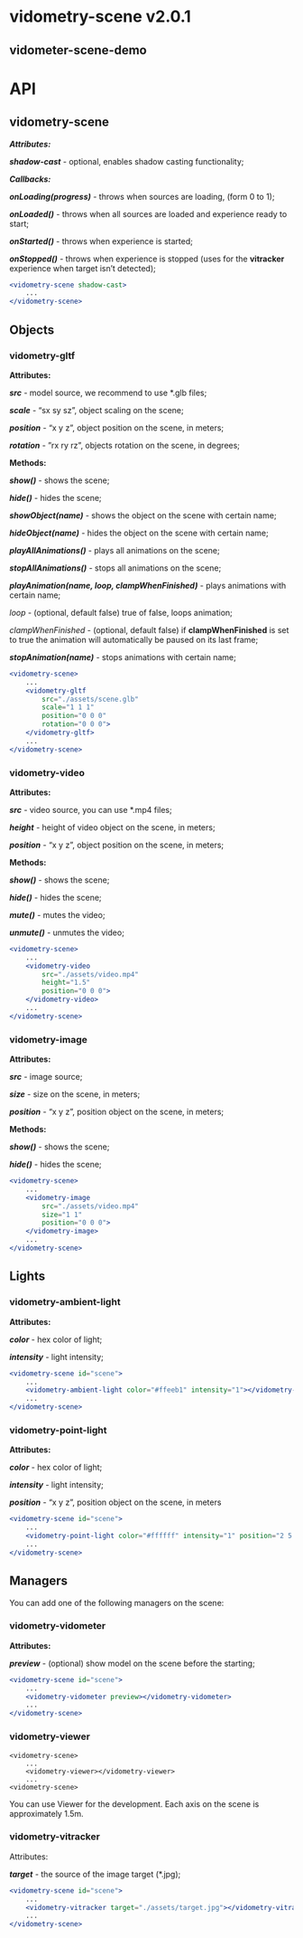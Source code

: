 # vidometry-scene v2.0.1

## vidometer-scene-demo

# API

## vidometry-scene

***Attributes:***

***shadow-cast*** - optional, enables shadow casting functionality;

***Callbacks:***

***onLoading(progress)*** - throws when sources are loading, (form 0 to 1);

***onLoaded()*** - throws when all sources are loaded and experience ready to start;

***onStarted()*** - throws when experience is started;

***onStopped()*** - throws when experience is stopped (uses for the **vitracker** experience when target isn’t detected);

```jsx
<vidometry-scene shadow-cast>
	...
</vidometry-scene>
```

## Objects

### vidometry-gltf

**Attributes:**

***src*** - model source, we recommend to use *.glb files;

***scale*** - “sx sy sz”, object scaling on the scene;

***position*** - “x y z”, object position on the scene, in meters;

***rotation*** - ”rx ry rz”, objects rotation on the scene, in degrees;

**Methods:**

***show()*** - shows the scene;

***hide()*** - hides the scene;

***showObject(name)*** - shows the object on the scene with certain name; 

***hideObject(name)*** - hides the object on the scene with certain name;

***playAllAnimations()*** - plays all animations on the scene;

***stopAllAnimations()*** - stops all animations on the scene;

***playAnimation(name, loop, clampWhenFinished)*** - plays animations with certain name;

*loop* - (optional, default false) true of false, loops animation;

*clampWhenFinished* - (optional, default false) if **clampWhenFinished** is set to true the animation will automatically be paused on its last frame;

***stopAnimation(name)*** - stops animations with certain name;

```jsx
<vidometry-scene>
	...
	<vidometry-gltf 
		src="./assets/scene.glb" 
		scale="1 1 1"
		position="0 0 0"
		rotation="0 0 0">
	</vidometry-gltf>
	...
</vidometry-scene>
```

### vidometry-video

**Attributes:**

***src*** - video source, you can use *.mp4 files;

***height*** - height of video object on the scene, in meters;

***position*** - “x y z”, object position on the scene, in meters;

**Methods:**

***show()*** - shows the scene;

***hide()*** - hides the scene;

***mute()*** - mutes the video;

***unmute()*** - unmutes the video;

```jsx
<vidometry-scene>
	...
	<vidometry-video 
		src="./assets/video.mp4" 
		height="1.5"
		position="0 0 0">
	</vidometry-video>
	...
</vidometry-scene>
```

### vidometry-image

**Attributes:**

***src*** - image source;

***size*** - size on the scene, in meters;

***position*** - “x y z”, position object on the scene, in meters;

**Methods:**

***show()*** - shows the scene;

***hide()*** - hides the scene;

```jsx
<vidometry-scene>
	...
	<vidometry-image 
		src="./assets/video.mp4" 
		size="1 1"
		position="0 0 0">
	</vidometry-image>
	...
</vidometry-scene>
```

## Lights

### vidometry-ambient-light

**Attributes:**

***color*** - hex color of light;

***intensity*** - light intensity;

```jsx
<vidometry-scene id="scene">
	...
	<vidometry-ambient-light color="#ffeeb1" intensity="1"></vidometry-ambient-light>
	...
</vidometry-scene>
```

### vidometry-point-light

**Attributes:**

***color*** - hex color of light;

***intensity*** - light intensity;

***position*** - “x y z”, position object on the scene, in meters

```jsx
<vidometry-scene id="scene">
	...
	<vidometry-point-light color="#ffffff" intensity="1" position="2 5 2"></vidometry-point-light>
	...
</vidometry-scene>
```

## Managers

You can add one of the following managers on the scene:

### vidometry-vidometer

**Attributes:**

***preview*** - (optional) show model on the scene before the starting;

```jsx
<vidometry-scene id="scene">
	...
	<vidometry-vidometer preview></vidometry-vidometer>
	...
</vidometry-scene>
```

### vidometry-viewer

```tsx
<vidometry-scene>
	...
	<vidometry-viewer></vidometry-viewer>
	...
<vidometry-scene>
```

You can use Viewer for the development. Each axis on the scene is approximately 1.5m. 

### vidometry-vitracker

Attributes:

***target*** - the source of the image target (*.jpg);

```jsx
<vidometry-scene id="scene">
	...
	<vidometry-vitracker target="./assets/target.jpg"></vidometry-vitracker>
	...
</vidometry-scene>
```